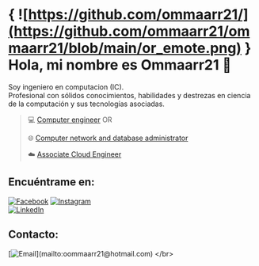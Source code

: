 # { ![https://github.com/ommaarr21/](https://github.com/ommaarr21/ommaarr21/blob/main/or_emote.png) }   Hola, mi nombre es Ommaarr21 👋

 Soy ingeniero en computacion (IC). </br>
 Profesional con sólidos conocimientos, habilidades y destrezas en ciencia de la computación y sus tecnologías asociadas.

> 💻 [Computer engineer](https://google.com.mx) OR
> 
> 🌐 [Computer network and database administrator](https://google.com.mx)
>
> ☁️ [Associate Cloud Engineer](https://google.com.mx)
> 

## Encuéntrame en:

<!--[![YouTube](https://img.shields.io/badge/YouTube-OR-FF0000?style=for-the-badge&logo=youtube&logoColor=white&labelColor=101010)](https://youtube.com/)
</br>
[![Twitch](https://img.shields.io/badge/Twitch-OR-9146FF?style=for-the-badge&logo=twitch&logoColor=white&labelColor=101010)](https://twitch.tv/)
[![Discord](https://img.shields.io/badge/Discord-OR-5865F2?style=for-the-badge&logo=discord&logoColor=white&labelColor=101010)](https://mouredev.com/)
</br>
[![Twitter](https://img.shields.io/badge/Twitter-@OR-1DA1F2?style=for-the-badge&logo=twitter&logoColor=white&labelColor=101010)](https://twitter.com/)
[![TikTok](https://img.shields.io/badge/TikTok-@OR-69C9D0?style=for-the-badge&logo=tiktok&logoColor=white&labelColor=101010)](https://tiktok.com/)
-->
[![Facebook](https://img.shields.io/badge/Facebook-@ommaarr21-1877F2?style=for-the-badge&logo=facebook&logoColor=white&labelColor=101010)](https://www.facebook.com/oommaar21/)
[![Instagram](https://img.shields.io/badge/Instagram-@ommaarr21-E4405F?style=for-the-badge&logo=instagram&logoColor=white&labelColor=101010)](https://www.instagram.com/ommaarr21/#)
</br>
[![LinkedIn](https://img.shields.io/badge/LinkedIn-ommaarr21-0077B5?style=for-the-badge&logo=linkedin&logoColor=white&labelColor=101010)](https://www.linkedin.com/in/ommaarr21/)
<!--[![Link](https://img.shields.io/badge/Links-OR-39E09B?style=for-the-badge&logo=Linktree&logoColor=white&labelColor=101010)](https://oommaarr2202)
[![Web](https://img.shields.io/badge/Web-OR-14a1f0?style=for-the-badge&logo=dev.to&logoColor=white&labelColor=101010)](https://[ommmaaarr332.com](https://www.linkedin.com/in/ommaarr21/))
-->


## Contacto:

[![Email](https://img.shields.io/badge/ommaarr21@hotmail.com-email_personal_(respuesta_lenta)-D14836?style=for-the-badge&logo=gmail&logoColor=white&labelColor=101010)](mailto:oommaarr21@hotmail.com)
</br>

<!--
**ommaarr21/ommaarr21** is a ✨ _special_ ✨ repository because its `README.md` (this file) appears on your GitHub profile.

Here are some ideas to get you started:

- 🔭 I’m currently working on ...
- 🌱 I’m currently learning ...
- 👯 I’m looking to collaborate on ...
- 🤔 I’m looking for help with ...
- 💬 Ask me about ...
- 📫 How to reach me: ...
- 😄 Pronouns: ...
- ⚡ Fun fact: ...
-->
